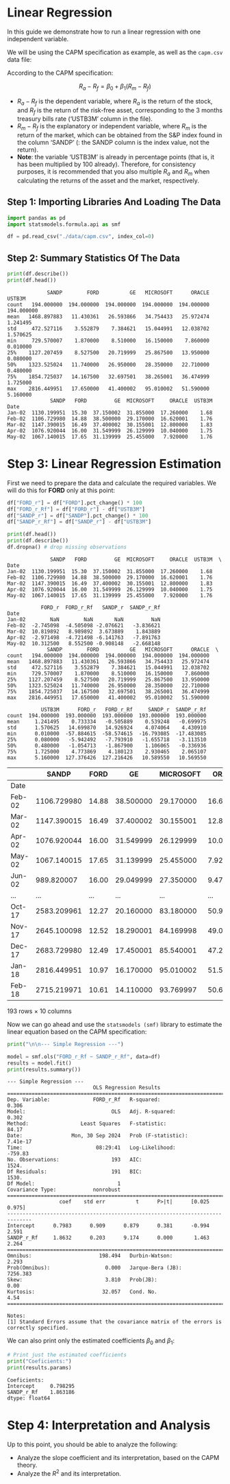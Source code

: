# Linear Regression

In this guide we demonstrate how to run a linear regression with one
independent variable.

We will be using the CAPM specification as example, as well as the
`capm.csv` data file:

According to the CAPM specification:

$$R_a - R_f = \beta_0 + \beta_1(R_m - R_f)$$

- $R_a - R_f$ is the dependent variable, where $R_a$ is the return of
  the stock, and $R_f$ is the return of the risk-free asset,
  corresponding to the 3 months treasury bills rate (‘USTB3M’ column in
  the file).
- $R_m - R_f$ is the explanatory or independent variable, where $R_m$ is
  the return of the market, which can be obtained from the S&P index
  found in the column ‘SANDP’ (: the SANDP column is the index value,
  not the return).
- **Note**: the variable ‘USTB3M’ is already in percentage points (that is, it
  has been multiplied by 100 already). Therefore, for consistency
  purposes, it is recommended that you also multiple $R_a$ and $R_m$
  when calculating the returns of the asset and the market,
  respectively.

## Step 1: Importing Libraries And Loading The Data

``` python
import pandas as pd
import statsmodels.formula.api as smf

df = pd.read_csv("./data/capm.csv", index_col=0)
```

## Step 2: Summary Statistics Of The Data

``` python
print(df.describe())
print(df.head())
```

                 SANDP        FORD          GE   MICROSOFT      ORACLE      USTB3M
    count   194.000000  194.000000  194.000000  194.000000  194.000000  194.000000
    mean   1468.897883   11.430361   26.593866   34.754433   25.972474    1.241495
    std     472.527116    3.552879    7.384621   15.044991   12.038702    1.570625
    min     729.570007    1.870000    8.510000   16.150000    7.860000    0.010000
    25%    1127.207459    8.527500   20.719999   25.867500   13.950000    0.080000
    50%    1323.525024   11.740000   26.950000   28.350000   22.710000    0.480000
    75%    1854.725037   14.167500   32.697501   38.265001   36.474999    1.725000
    max    2816.449951   17.650000   41.400002   95.010002   51.590000    5.160000
                  SANDP   FORD         GE  MICROSOFT     ORACLE  USTB3M
    Date                                                               
    Jan-02  1130.199951  15.30  37.150002  31.855000  17.260000    1.68
    Feb-02  1106.729980  14.88  38.500000  29.170000  16.620001    1.76
    Mar-02  1147.390015  16.49  37.400002  30.155001  12.800000    1.83
    Apr-02  1076.920044  16.00  31.549999  26.129999  10.040000    1.75
    May-02  1067.140015  17.65  31.139999  25.455000   7.920000    1.76

# Step 3: Linear Regression Estimation

First we need to prepare the data and calculate the required variables.
We will do this for **FORD** only at this point:

``` python
df["FORD_r"] = df["FORD"].pct_change() * 100
df["FORD_r_Rf"] = df["FORD_r"] - df["USTB3M"]
df["SANDP_r"] = df["SANDP"].pct_change() * 100
df["SANDP_r_Rf"] = df["SANDP_r"] - df["USTB3M"]

print(df.head())
print(df.describe())
df.dropna() # drop missing observations
```

                  SANDP   FORD         GE  MICROSOFT     ORACLE  USTB3M  \
    Date                                                                  
    Jan-02  1130.199951  15.30  37.150002  31.855000  17.260000    1.68   
    Feb-02  1106.729980  14.88  38.500000  29.170000  16.620001    1.76   
    Mar-02  1147.390015  16.49  37.400002  30.155001  12.800000    1.83   
    Apr-02  1076.920044  16.00  31.549999  26.129999  10.040000    1.75   
    May-02  1067.140015  17.65  31.139999  25.455000   7.920000    1.76   

               FORD_r  FORD_r_Rf   SANDP_r  SANDP_r_Rf  
    Date                                                
    Jan-02        NaN        NaN       NaN         NaN  
    Feb-02  -2.745098  -4.505098 -2.076621   -3.836621  
    Mar-02  10.819892   8.989892  3.673889    1.843889  
    Apr-02  -2.971498  -4.721498 -6.141763   -7.891763  
    May-02  10.312500   8.552500 -0.908148   -2.668148  
                 SANDP        FORD          GE   MICROSOFT      ORACLE  \
    count   194.000000  194.000000  194.000000  194.000000  194.000000   
    mean   1468.897883   11.430361   26.593866   34.754433   25.972474   
    std     472.527116    3.552879    7.384621   15.044991   12.038702   
    min     729.570007    1.870000    8.510000   16.150000    7.860000   
    25%    1127.207459    8.527500   20.719999   25.867500   13.950000   
    50%    1323.525024   11.740000   26.950000   28.350000   22.710000   
    75%    1854.725037   14.167500   32.697501   38.265001   36.474999   
    max    2816.449951   17.650000   41.400002   95.010002   51.590000   

               USTB3M      FORD_r   FORD_r_Rf     SANDP_r  SANDP_r_Rf  
    count  194.000000  193.000000  193.000000  193.000000  193.000000  
    mean     1.241495    0.733334   -0.505889    0.539248   -0.699975  
    std      1.570625   14.699870   14.926924    4.074064    4.430910  
    min      0.010000  -57.884615  -58.574615  -16.793085  -17.483085  
    25%      0.080000   -5.942492   -7.793910   -1.655718   -3.113510  
    50%      0.480000   -1.054713   -1.867900    1.106065   -0.336936  
    75%      1.725000    4.773869    4.180123    2.930465    2.065107  
    max      5.160000  127.376426  127.216426   10.589550   10.569550  

<div>
<style scoped>
    .dataframe tbody tr th:only-of-type {
        vertical-align: middle;
    }
&#10;    .dataframe tbody tr th {
        vertical-align: top;
    }
&#10;    .dataframe thead th {
        text-align: right;
    }
</style>

|        | SANDP       | FORD  | GE        | MICROSOFT | ORACLE    | USTB3M | FORD_r     | FORD_r_Rf  | SANDP_r   | SANDP_r_Rf |
|--------|-------------|-------|-----------|-----------|-----------|--------|------------|------------|-----------|------------|
| Date   |             |       |           |           |           |        |            |            |           |            |
| Feb-02 | 1106.729980 | 14.88 | 38.500000 | 29.170000 | 16.620001 | 1.76   | -2.745098  | -4.505098  | -2.076621 | -3.836621  |
| Mar-02 | 1147.390015 | 16.49 | 37.400002 | 30.155001 | 12.800000 | 1.83   | 10.819892  | 8.989892   | 3.673889  | 1.843889   |
| Apr-02 | 1076.920044 | 16.00 | 31.549999 | 26.129999 | 10.040000 | 1.75   | -2.971498  | -4.721498  | -6.141763 | -7.891763  |
| May-02 | 1067.140015 | 17.65 | 31.139999 | 25.455000 | 7.920000  | 1.76   | 10.312500  | 8.552500   | -0.908148 | -2.668148  |
| Jun-02 | 989.820007  | 16.00 | 29.049999 | 27.350000 | 9.470000  | 1.73   | -9.348442  | -11.078442 | -7.245535 | -8.975535  |
| ...    | ...         | ...   | ...       | ...       | ...       | ...    | ...        | ...        | ...       | ...        |
| Oct-17 | 2583.209961 | 12.27 | 20.160000 | 83.180000 | 50.900002 | 1.09   | 2.506266   | 1.416266   | 2.459544  | 1.369544   |
| Nov-17 | 2645.100098 | 12.52 | 18.290001 | 84.169998 | 49.060001 | 1.25   | 2.037490   | 0.787490   | 2.395862  | 1.145862   |
| Dec-17 | 2683.729980 | 12.49 | 17.450001 | 85.540001 | 47.279999 | 1.34   | -0.239617  | -1.579617  | 1.460432  | 0.120432   |
| Jan-18 | 2816.449951 | 10.97 | 16.170000 | 95.010002 | 51.590000 | 1.43   | -12.169736 | -13.599736 | 4.945355  | 3.515355   |
| Feb-18 | 2715.219971 | 10.61 | 14.110000 | 93.769997 | 50.669998 | 1.59   | -3.281677  | -4.871677  | -3.594240 | -5.184240  |

<p>193 rows × 10 columns</p>
</div>

Now we can go ahead and use the `statsmodels (smf)` library to estimate
the linear equation based on the CAPM specification:

``` python
print("\n\n--- Simple Regression ---")

model = smf.ols("FORD_r_Rf ~ SANDP_r_Rf", data=df)
results = model.fit()
print(results.summary())
```



    --- Simple Regression ---
                                OLS Regression Results                            
    ==============================================================================
    Dep. Variable:              FORD_r_Rf   R-squared:                       0.306
    Model:                            OLS   Adj. R-squared:                  0.302
    Method:                 Least Squares   F-statistic:                     84.17
    Date:                Mon, 30 Sep 2024   Prob (F-statistic):           7.41e-17
    Time:                        08:29:41   Log-Likelihood:                -759.83
    No. Observations:                 193   AIC:                             1524.
    Df Residuals:                     191   BIC:                             1530.
    Df Model:                           1                                         
    Covariance Type:            nonrobust                                         
    ==============================================================================
                     coef    std err          t      P>|t|      [0.025      0.975]
    ------------------------------------------------------------------------------
    Intercept      0.7983      0.909      0.879      0.381      -0.994       2.591
    SANDP_r_Rf     1.8632      0.203      9.174      0.000       1.463       2.264
    ==============================================================================
    Omnibus:                      198.494   Durbin-Watson:                   2.293
    Prob(Omnibus):                  0.000   Jarque-Bera (JB):             7256.383
    Skew:                           3.810   Prob(JB):                         0.00
    Kurtosis:                      32.057   Cond. No.                         4.54
    ==============================================================================

    Notes:
    [1] Standard Errors assume that the covariance matrix of the errors is correctly specified.

We can also print only the estimated coefficients $\beta_0$ and
$\beta_1$:

``` python
# Print just the estimated coefficients
print("Coeficients:")
print(results.params)
```

    Coeficients:
    Intercept     0.798295
    SANDP_r_Rf    1.863186
    dtype: float64

# Step 4: Interpretation and Analysis

Up to this point, you should be able to analyze the following:

- Analyze the slope coefficient and its interpretation, based on the
  CAPM theory.
- Analyze the $R^2$ and its interpretation.
